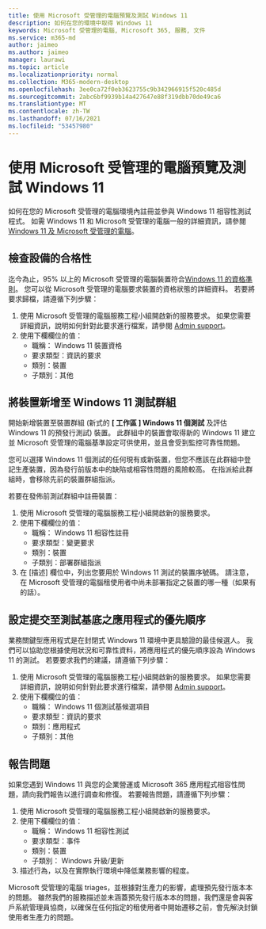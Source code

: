 ```yaml
---
title: 使用 Microsoft 受管理的電腦預覽及測試 Windows 11
description: 如何在您的環境中取得 Windows 11
keywords: Microsoft 受管理的電腦, Microsoft 365, 服務, 文件
ms.service: m365-md
author: jaimeo
ms.author: jaimeo
manager: laurawi
ms.topic: article
ms.localizationpriority: normal
ms.collection: M365-modern-desktop
ms.openlocfilehash: 3ee0ca72f0eb3623755c9b342966915f520c485d
ms.sourcegitcommit: 2abc6bf9939b14a427647e88f319dbb70de49ca6
ms.translationtype: MT
ms.contentlocale: zh-TW
ms.lasthandoff: 07/16/2021
ms.locfileid: "53457980"
---
```

# <a name="preview-and-test-windows-11-with-microsoft-managed-desktop"></a>使用 Microsoft 受管理的電腦預覽及測試 Windows 11

 如何在您的 Microsoft 受管理的電腦環境內註冊並參與 Windows 11 相容性測試程式。 如需 Windows 11 和 Microsoft 受管理的電腦一般的詳細資訊，請參閱[Windows 11 及 Microsoft 受管理的電腦](../intro/win11-overview.md)。 

## <a name="check-device-eligibility"></a>檢查設備的合格性

迄今為止，95% 以上的 Microsoft 受管理的電腦裝置符合[Windows 11 的資格準則](/windows/whats-new/windows-11-requirements)。 您可以從 Microsoft 受管理的電腦要求裝置的資格狀態的詳細資料。 若要將要求歸檔，請遵循下列步驟：

1. 使用 Microsoft 受管理的電腦服務工程小組開啟新的服務要求。 如果您需要詳細資訊，說明如何針對此要求進行檔案，請參閱 [Admin support](admin-support.md)。
2. 使用下欄欄位的值：
    - 職稱： Windows 11 裝置資格
    - 要求類型：資訊的要求
    - 類別：裝置
    - 子類別：其他


## <a name="add-devices-to-the-windows-11-test-group"></a>將裝置新增至 Windows 11 測試群組

開始新增裝置至裝置群組 (新式的 **\[ 工作區 \] Windows 11 個測試** 及評估 Windows 11 的預發行測試) 裝置。 此群組中的裝置會取得新的 Windows 11 建立並 Microsoft 受管理的電腦基準設定可供使用，並且會受到監控可靠性問題。

您可以選擇 Windows 11 個測試的任何現有或新裝置，但您不應該在此群組中登記生產裝置，因為發行前版本中的缺陷或相容性問題的風險較高。 在指派給此群組時，會移除先前的裝置群組指派。

若要在發佈前測試群組中註冊裝置：

1. 使用 Microsoft 受管理的電腦服務工程小組開啟新的服務要求。
2. 使用下欄欄位的值：
    - 職稱： Windows 11 相容性註冊
    - 要求類型：變更要求
    - 類別：裝置
    - 子類別：部署群組指派
3. 在 [描述] 欄位中，列出您要用於 Windows 11 測試的裝置序號碼。 請注意，在 Microsoft 受管理的電腦租使用者中尚未部署指定之裝置的哪一種（如果有的話）。

## <a name="prioritize-applications-to-submit-to-test-base"></a>設定提交至測試基底之應用程式的優先順序

業務關鍵型應用程式是在封閉式 Windows 11 環境中更具驗證的最佳候選人。 我們可以協助您根據使用狀況和可靠性資料，將應用程式的優先順序設為 Windows 11 的測試。 若要要求我們的建議，請遵循下列步驟：

1. 使用 Microsoft 受管理的電腦服務工程小組開啟新的服務要求。 如果您需要詳細資訊，說明如何針對此要求進行檔案，請參閱 [Admin support](admin-support.md)。
2. 使用下欄欄位的值：
    - 職稱： Windows 11 個測試基候選項目
    - 要求類型：資訊的要求
    - 類別：應用程式
    - 子類別：其他

## <a name="report-issues"></a>報告問題

如果您遇到 Windows 11 與您的企業營運或 Microsoft 365 應用程式相容性問題，請向我們報告以進行調查和修復。 若要報告問題，請遵循下列步驟：

1. 使用 Microsoft 受管理的電腦服務工程小組開啟新的服務要求。
2. 使用下欄欄位的值：
    - 職稱： Windows 11 相容性測試
    - 要求類型：事件
    - 類別：裝置
    - 子類別： Windows 升級/更新
3. 描述行為，以及在實際執行環境中降低業務影響的程度。

Microsoft 受管理的電腦 triages，並根據對生產力的影響，處理預先發行版本本的問題。 雖然我們的服務描述並未涵蓋預先發行版本本的問題，我們還是會與客戶系統管理員協商，以確保在任何指定的租使用者中開始遷移之前，會先解決封鎖使用者生產力的問題。